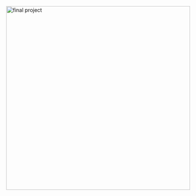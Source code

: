 <img width="495" alt="final project" src="https://github.com/selintoker/MonsterGame/assets/66551767/dbd24834-92b9-4d22-8682-3e13de29bf04">
